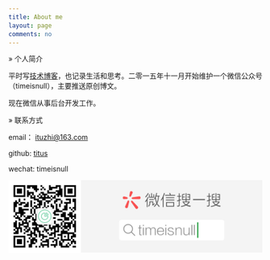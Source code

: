 ```yaml
---
title: About me
layout: page
comments: no
---
```


» 个人简介

平时写[技术博客](http://fuzhii.com)，也记录生活和思考。二零一五年十一月开始维护一个微信公众号（timeisnull），主要推送原创博文。 

现在微信从事后台开发工作。

» 联系方式

email： ituzhi@163.com

github: [titus](https://github.com/huangtuzhi)

wechat: timeisnull

![wechat](/assets/images/timeisnull.png)
